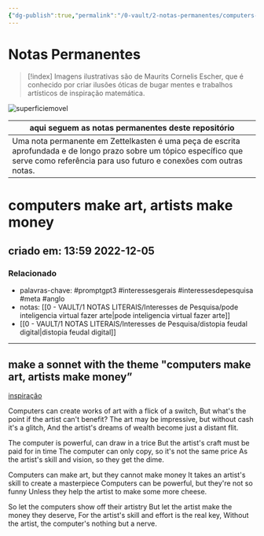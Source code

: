```yaml
---
{"dg-publish":true,"permalink":"/0-vault/2-notas-permanentes/computers-make-art-artists-make-money/","tags":["permanente"],"dgHomeLink":true,"dgShowLocalGraph":true,"dgShowFileTree":true,"dgEnableSearch":true,"noteIcon":""}
---
```


# Notas Permanentes

> [!index] Imagens ilustrativas são de Maurits Cornelis Escher, que é conhecido por criar ilusões óticas de bugar mentes e trabalhos artísticos de inspiração matemática.

![superficiemovel](https://i.postimg.cc/HLVfPDV4/rippled-surface1.png)

|aqui seguem as notas permanentes deste repositório|
|-------|
|Uma nota permanente em Zettelkasten é uma peça de escrita aprofundada e de longo prazo sobre um tópico específico que serve como referência para uso futuro e conexões com outras notas.|
# computers make art, artists make money
## criado em: 13:59 2022-12-05

### Relacionado
- palavras-chave: #promptgpt3 #interessesgerais #interessesdepesquisa #meta #anglo 
- notas: [[0 - VAULT/1 NOTAS LITERAIS/Interesses de Pesquisa/pode inteligencia virtual fazer arte\|pode inteligencia virtual fazer arte]]
- [[0 - VAULT/1 NOTAS LITERAIS/Interesses de Pesquisa/distopia feudal digital\|distopia feudal digital]]
---
## make a sonnet with the theme "computers make art, artists make money” 
[inspiração](https://open.spotify.com/track/006Bi4j0yzwOc3y69GOlYV?si=806c12a156194e47)

Computers can create works of art with a flick of a switch, 
But what's the point if the artist can't benefit? 
The art may be impressive, but without cash it's a glitch, 
And the artist's dreams of wealth become just a distant flit. 

The computer is powerful, can draw in a trice 
But the artist's craft must be paid for in time 
The computer can only copy, so it's not the same price 
As the artist's skill and vision, so they get the dime. 

Computers can make art, but they cannot make money 
It takes an artist's skill to create a masterpiece 
Computers can be powerful, but they're not so funny 
Unless they help the artist to make some more cheese. 

So let the computers show off their artistry 
But let the artist make the money they deserve, 
For the artist's skill and effort is the real key, 
Without the artist, the computer's nothing but a nerve.